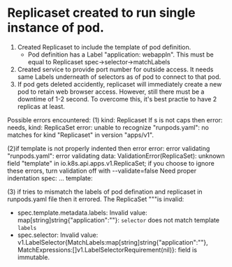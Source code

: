 # Replicaset created to run single instance of pod.
1) Created Replicaset to include the template of pod definition.
   - Pod definition has a Label "application: webappln".  This must be equal to Replicaset spec->selector->matchLabels
2) Created service to provide port number for outside access. It needs same Labels underneath of selectors as of pod to connect to that pod.
3) If pod gets deleted accidently, replicaset will immediately create a new pod to retain web browser access. However, still there must be a downtime of 1-2 second. 
To overcome this, it's best practie to have 2 replicas at least.

Possible errors encountered:
(1) kind: Replicaset
If s is not caps then error: needs, kind: ReplicaSet 
error: unable to recognize "runpods.yaml": no matches for kind "Replicaset" in version "apps/v1".

(2)if template is not properly indented then error
error: error validating "runpods.yaml": error validating data: ValidationError(ReplicaSet): unknown field "template" in io.k8s.api.apps.v1.ReplicaSet; if you choose to ignore these errors, turn validation off with --validate=false
Need proper indentation
spec:
...
  template:

(3) if tries to mismatch the labels of pod defination and replicaset in runpods.yaml file then it errored.
The ReplicaSet ""<name of replicaset-name>"is invalid:
* spec.template.metadata.labels: Invalid value: map[string]string{"application":"<name of labels>"}: `selector` does not match template `labels`
* spec.selector: Invalid value: v1.LabelSelector{MatchLabels:map[string]string{"application":"<name of labels>"}, MatchExpressions:[]v1.LabelSelectorRequirement(nil)}: field is immutable.
